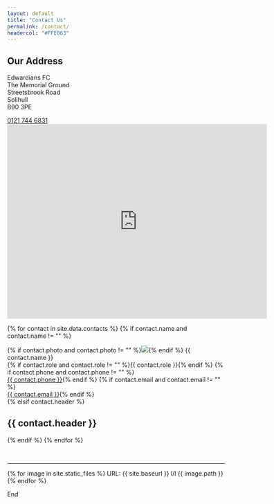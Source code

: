 ```yaml
---
layout: default
title: "Contact Us"
permalink: /contact/
headercol: "#FFE063"
---
```

## Our Address
<p>Edwardians FC<br>
The Memorial Ground<br>
Streetsbrook Road<br>
Solihull<br>
B90 3PE</p>
<a href="tel:0121 744 6831">0121 744 6831</a>

<iframe width="600" height="450" frameborder="0" style="border:0"
src="https://www.google.com/maps/embed/v1/place?q=Edwardians%20FC%20The%20Memorial%20Ground&key=AIzaSyAUS63McAE82HKV-b1stZQG0_x5DndJ3dU" allowfullscreen style="width:100%;"></iframe>

{% for contact in site.data.contacts %}
{% if contact.name and contact.name != "" %}
<div class="card business-card">
	{% if contact.photo and contact.photo != "" %}<img src="/assets/contacts/{{ contact.photo }}">{% endif %}
	<span>
		{{ contact.name }}<br>
		{% if contact.role and contact.role != "" %}<span class="subheading">{{ contact.role }}</span>{% endif %}
		{% if contact.phone and contact.phone != "" %}<br><a href="tel:{{ contact.phone }}">{{ contact.phone }}</a>{% endif %}
		{% if contact.email and contact.email != "" %}<br><a href="mailto:{{ contact.email }}">{{ contact.email }}</a>{% endif %}
	</span>
</div>
{% elsif contact.header %}

## {{ contact.header }}

{% endif %}
{% endfor %}

<br>
<hr>
{% for image in site.static_files %}
URL: {{ site.baseurl }} l/l {{ image.path }}
{% endfor %}

End